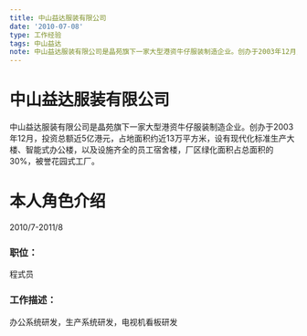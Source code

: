 ```yaml
---
title: 中山益达服装有限公司
date: '2010-07-08'
type: 工作经验
tags: 中山益达
note: 中山益达服装有限公司是晶苑旗下一家大型港资牛仔服装制造企业。创办于2003年12月，投资总额近5亿港元，占地面积约近13万平方米，设有现代化标准生产大楼、智能式办公楼，以及设施齐全的员工宿舍楼，厂区绿化面积占总面积的30%，被誉花园式工厂。
---
```

# 中山益达服装有限公司

中山益达服装有限公司是晶苑旗下一家大型港资牛仔服装制造企业。创办于2003年12月，投资总额近5亿港元，占地面积约近13万平方米，设有现代化标准生产大楼、智能式办公楼，以及设施齐全的员工宿舍楼，厂区绿化面积占总面积的30%，被誉花园式工厂。

# 本人角色介绍

2010/7-2011/8

### 职位：

程式员

### 工作描述：

办公系统研发，生产系统研发，电视机看板研发